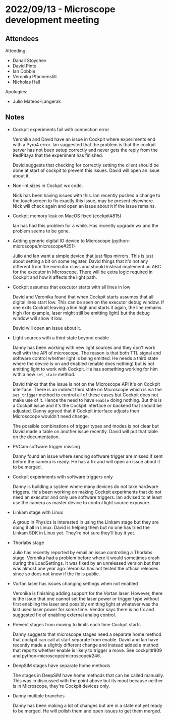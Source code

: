 # 2022/09/13 - Microscope development meeting

## Attendees

Attending:

- Danail Stoychev
- David Pinto
- Ian Dobbie
- Veronika Pfannenstill
- Nicholas Hall

Apologies:

- Julio Mateos-Langerak

## Notes

* Cockpit experiments fail with connection error

  Veronika and David have an issue in Cockpit where experiments end
  with a Pyro4 error.  Ian suggested that the problem is that the
  cockpit server has not been setup correctly and never gets the reply
  from the RedPitaya that the experiment has finished.

  David suggests that checking for correctly setting the client should
  be done at start of cockpit to prevent this issues.  David will open
  an issue about it.

* Non-int sizes in Cockpit wx code.

  Nick has been having issues with this.  Ian recently pushed a change
  to the touchscreen to fix exactly this issue, may be present
  elsewhere.  Nick will check again and open an issue about it if the
  issue remains.

* Cockpit memory leak on MacOS fixed (cockpit#815)

  Ian has had this problem for a while.  Has recently upgrade wx and
  the problem seems to be gone.

* Adding generic digital IO device to Microscope (python-microscope/microscope#251)

  Julio and Ian want a simple device that just flips mirrors.  This is
  just about setting a bit on some register.  David things that it's
  not any different from the executor class and should instead
  implement an ABC for the executor in Microscope.  There will be
  extra logic required in Cockpit and how it affects the light path.

* Cockpit assumes that executor starts with all lines in low

  David and Veronika found that when Cockpit starts assumes that all
  digital lines start low.  This can be seen on the executor debug
  window.  If one exits Cockpit leaving a line high and starts it
  again, the line remains high (for example, laser might still be
  emitting light) but the debug window will show it low.

  David will open an issue about it.

* Light sources with a third state beyond enable

  Danny has been working with new light sources and they don't work
  well with the API of microscope.  The reason is that both TTL signal
  and software control whether light is being emitted.  He needs a
  third state where the device is on and enabled (enable does nothing)
  but is not emitting light to work with Cockpit.  He has something
  working for him with a new `set_state` method.

  David thinks that the issue is not on the Microscope API it's on
  Cockpit interface.  There is an indirect third state on Microscope
  which is via the `set_trigger` method to control all of these cases
  but Cockpit does not make use of it.  Hence the need to have
  `enable` doing nothing.  But this is a Cockpit issue and it's the
  Cockpit interface or backend that should be adjusted.  Danny agreed
  that if Cockpit interface adjusts then Microsocope wouldn't need
  change.

  The possible combinations of trigger types and modes is not clear
  but David made a table on another issue recently.  David will put
  that table on the documentation.

* PVCam software trigger missing

  Danny found an issue where sending software trigger are missed if
  sent before the camera is ready.  He has a fix and will open an
  issue about it to be merged.

* Cockpit experiments with software triggers only

  Danny is building a system where many devices do not take hardware
  triggers.  He's been working on making Cockpit experiments that do
  not need an executor and only use software triggers.  Ian advised to
  at least use the camera as master device to control light source
  exposure.

* Linkam stage with Linux

  A group in Physics is interested in using the Linkam stage but they
  are doing it all in Linux.  David is helping them but no one has
  tried the Linkam SDK in Linux yet.  They're not sure they'll buy it
  yet.

* Thorlabs stage

  Julio has recently reported by email an issue controlling a Thorlabs
  stage.  Veronika had a problem before where it would sometimes crash
  during the LoadSettings.  It was fixed by an unreleased version but
  that was almost one year ago.  Veronika has not tested the official
  releases since so does not know if the fix is public.

* Vortan laser has issues changing settings when not enabled

  Veronika is finishing adding support for the Vortan laser.  However,
  there is the issue that one cannot set the laser power or trigger
  type without first enabling the laser and possibly emitting light at
  whatever was the last used laser power for some time.  Vendor says
  there is no fix and suggested fix of enabling external analog
  control.

* Prevent stages from moving to limits each time Cockpit starts

  Danny suggests that microscope stages need a separate home method
  that cockpit can call at start separate from enable.  David and Ian
  have recently made a slightly different change and instead added a
  method that reports whether enable is likely to trigger a move.  See
  cockpit#809 and python-microscope/microscope#246.

* DeepSIM stages have separate home methods

  The stages in DeepSIM have home methods that can be called manually.
  This was in discussed with the point above but its moot because
  neither is in Microscope, they're Cockpit devices only.

* Danny multiple branches

  Danny has been making a lot of changes but are in a state not yet
  ready to be merged.  He will polish them and open issues to get them
  merged.
